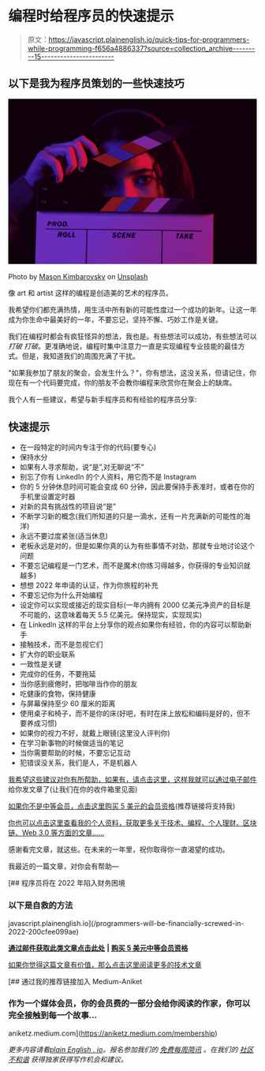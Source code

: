 # 编程时给程序员的快速提示

> 原文：<https://javascript.plainenglish.io/quick-tips-for-programmers-while-programming-f656a4886337?source=collection_archive---------15----------------------->

## 以下是我为程序员策划的一些快速技巧

![](img/c84c172013212138f095b1abb9243157.png)

Photo by [Mason Kimbarovsky](https://unsplash.com/@masonkimbar?utm_source=medium&utm_medium=referral) on [Unsplash](https://unsplash.com?utm_source=medium&utm_medium=referral)

像 art 和 artist 这样的编程是创造美的艺术的程序员。

我希望你们都充满热情，用生活中所有新的可能性度过一个成功的新年。让这一年成为你生命中最美好的一年，不要忘记，坚持不懈、巧妙工作是关键。

我们在编程时都会有疯狂怪异的想法，我也是。有些想法可以成功，有些想法可以*打破* *打破*。更准确地说，编程时集中注意力一直是实现编程专业技能的最佳方式。但是，我知道我们的周围充满了干扰。

"如果我参加了朋友的聚会，会发生什么？"，你有想法，这没关系，但请记住，你现在有一个代码要完成，你的朋友不会教你编程来欣赏你在聚会上的缺席。

我个人有一些建议，希望与新手程序员和有经验的程序员分享:

## 快速提示

*   在一段特定的时间内专注于你的代码(要专心)
*   保持水分
*   如果有人寻求帮助，说“是”,对无聊说“不”
*   别忘了你有 LinkedIn 的个人资料，用它而不是 Instagram
*   你的 5 分钟休息时间可能会变成 60 分钟，因此要保持手表准时，或者在你的手机里设置定时器
*   对新的具有挑战性的项目说“是”
*   不断学习新的概念(我们所知道的只是一滴水，还有一片充满新的可能性的海洋)
*   永远不要过度紧张(适当休息)
*   老板永远是对的，但是如果你真的认为有些事情不对劲，那就专业地讨论这个问题
*   不要忘记编程是一门艺术，而不是魔术(你练习得越多，你获得的专业知识就越多)
*   想想 2022 年申请的认证，作为你旅程的补充
*   不要忘记你为什么开始编程
*   设定你可以实现或接近的现实目标(一年内拥有 2000 亿美元净资产的目标是不可能的，这意味着每天 5.5 亿美元。保持现实，实现现实)
*   在 LinkedIn 这样的平台上分享你的观点如果你有经验，你的内容可以帮助新手
*   接触技术，而不是忽视它们
*   扩大你的职业联系
*   一致性是关键
*   完成你的任务，不要拖延
*   当你感到疲倦时，把咖啡当作你的朋友
*   吃健康的食物，保持健康
*   与屏幕保持至少 60 厘米的距离
*   使用桌子和椅子，而不是你的床(好吧，有时在床上放松和编码是好的，但不要养成习惯)
*   如果你的视力不好，就戴上眼镜(这里没人评判你)
*   在学习新事物的时候做适当的笔记
*   当你需要帮助的时候，不要忘记互动
*   犯错误没关系，我们是人，不是机器人

[我希望这些建议对你有所帮助，如果有，请点击这里，这样我就可以通过电子邮件](https://aniketz.medium.com/subscribe)给你发文章了(让我们在你的收件箱里见面)

[如果你不是中等会员，点击这里购买 5 美元的会员资格](https://aniketz.medium.com/membership)(推荐链接将支持我)

[你也可以点击这里查看我的个人资料，获取更多关于技术、编程、个人理财、区块链、Web 3.0 等方面的文章……](https://aniketz.medium.com/)

感谢看完文章，就这些。在未来的一年里，祝你取得你一直渴望的成功。

我最近的一篇文章，对你会有帮助—

[](/programmers-will-be-financially-screwed-in-2022-200cfee099ae) [## 程序员将在 2022 年陷入财务困境

### 以下是自救的方法

javascript.plainenglish.io](/programmers-will-be-financially-screwed-in-2022-200cfee099ae) 

[**通过邮件获取此类文章点击此处**](https://aniketz.medium.com/subscribe) **|** [**购买 5 美元中等会员资格**](https://aniketz.medium.com/membership)

[如果你觉得这篇文章有价值，那么点击这里阅读更多的技术文章](https://aniketz.medium.com/)

[](https://aniketz.medium.com/membership) [## 通过我的推荐链接加入 Medium-Aniket

### 作为一个媒体会员，你的会员费的一部分会给你阅读的作家，你可以完全接触到每一个故事…

aniketz.medium.com](https://aniketz.medium.com/membership) 

*更多内容请看*[*plain English . io*](http://plainenglish.io/)*。报名参加我们的* [*免费每周简讯*](http://newsletter.plainenglish.io/) *。在我们的* [*社区不和谐*](https://discord.gg/GtDtUAvyhW) *获得独家获得写作机会和建议。*
